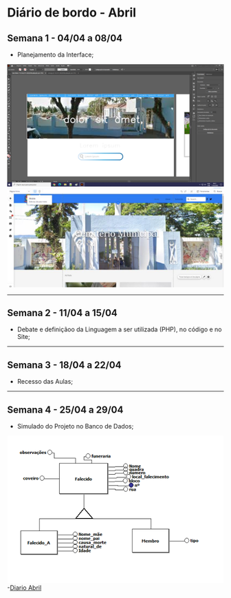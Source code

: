 # Diário de bordo - Abril



## Semana 1 - 04/04 a 08/04



* Planejamento da Interface;

![Simulacao_interface](imagens/INTERFACE1.png)
![Simulacao_interface2](imagens/INTERFACE2.png)


---



## Semana 2 - 11/04 a 15/04



* Debate e definiçãoo da Linguagem a ser utilizada (PHP), no código e no Site;

---



## Semana 3 - 18/04 a 22/04



* Recesso das Aulas;



---



## Semana 4 - 25/04 a 29/04

* Simulado do Projeto no Banco de Dados;

![Simulacao_bd](imagens/BDsim.png)
-[Diario Abril]()
